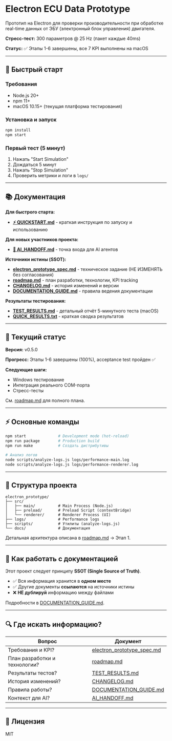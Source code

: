 # Electron ECU Data Prototype

Прототип на Electron для проверки производительности при обработке real-time данных от ЭБУ (электронный блок управления) двигателя.

**Стресс-тест:** 300 параметров @ 25 Hz (пакет каждые 40ms)

**Статус:** ✅ Этапы 1-6 завершены, все 7 KPI выполнены на macOS

---

## 🚀 Быстрый старт

### Требования
- Node.js 20+
- npm 11+
- macOS 10.15+ (текущая платформа тестирования)

### Установка и запуск
```bash
npm install
npm start
```

### Первый тест (5 минут)
1. Нажать "Start Simulation"
2. Дождаться 5 минут
3. Нажать "Stop Simulation"
4. Проверить метрики и логи в `logs/`

---

## 📚 Документация

**Для быстрого старта:**
- **[⚡ QUICKSTART.md](QUICKSTART.md)** - краткая инструкция по запуску и использованию

**Для новых участников проекта:**
- **[🤖 AI_HANDOFF.md](AI_HANDOFF.md)** - точка входа для AI агентов

**Источники истины (SSOT):**
- **[electron_prototype_spec.md](electron_prototype_spec.md)** - техническое задание (НЕ ИЗМЕНЯТЬ без согласования)
- **[roadmap.md](roadmap.md)** - план разработки, технологии, KPI tracking
- **[CHANGELOG.md](CHANGELOG.md)** - история изменений и версии
- **[DOCUMENTATION_GUIDE.md](DOCUMENTATION_GUIDE.md)** - правила ведения документации

**Результаты тестирования:**
- **[TEST_RESULTS.md](TEST_RESULTS.md)** - детальный отчёт 5-минутного теста (macOS)
- **[QUICK_RESULTS.txt](QUICK_RESULTS.txt)** - краткая сводка результатов

---

## 🎯 Текущий статус

**Версия:** v0.5.0

**Прогресс:** Этапы 1-6 завершены (100%), acceptance test пройден ✅

**Следующие шаги:**
- Windows тестирование
- Интеграция реального COM-порта
- Стресс-тесты

См. [roadmap.md](roadmap.md) для полного плана.

---

## ⚡ Основные команды

```bash
npm start              # Development mode (hot-reload)
npm run package        # Production build
npm run make           # Создать дистрибутивы

# Анализ логов
node scripts/analyze-logs.js logs/performance-main.log
node scripts/analyze-logs.js logs/performance-renderer.log
```

---

## 📂 Структура проекта

```
electron_prototype/
├── src/
│   ├── main/          # Main Process (Node.js)
│   ├── preload/       # Preload Script (contextBridge)
│   └── renderer/      # Renderer Process (UI)
├── logs/              # Performance logs
├── scripts/           # Утилиты (analyze-logs.js)
└── docs/              # Документация
```

Детальная архитектура описана в [roadmap.md](roadmap.md) → Этап 1.

---

## 📖 Как работать с документацией

Этот проект следует принципу **SSOT (Single Source of Truth)**.

- ✅ Вся информация хранится в **одном месте**
- ✅ Другие документы **ссылаются** на источники истины
- ❌ **НЕ дублируй** информацию между файлами

Подробности в [DOCUMENTATION_GUIDE.md](DOCUMENTATION_GUIDE.md).

---

## 🔍 Где искать информацию?

| Вопрос | Документ |
|--------|----------|
| Требования и KPI? | [electron_prototype_spec.md](electron_prototype_spec.md) |
| План разработки и технологии? | [roadmap.md](roadmap.md) |
| Результаты тестов? | [TEST_RESULTS.md](TEST_RESULTS.md) |
| История изменений? | [CHANGELOG.md](CHANGELOG.md) |
| Правила работы? | [DOCUMENTATION_GUIDE.md](DOCUMENTATION_GUIDE.md) |
| Контекст для AI? | [AI_HANDOFF.md](AI_HANDOFF.md) |

---

## 📝 Лицензия

MIT
